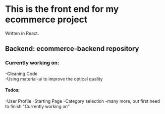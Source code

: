 # This is the front end for my ecommerce project
Written in React.
## Backend: ecommerce-backend repository

### Currently working on:
-Cleaning Code  
-Using material-ui to improve the optical quality  

#### Todos:
-User Profile
-Starting Page
-Category selection
-many more, but first need to finish "Currently working on"
